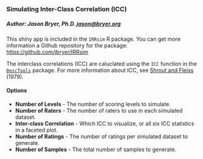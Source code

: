 ### Simulating Inter-Class Correlation (ICC)

##### Author: Jason Bryer, Ph.D. jason@bryer.org

This shiny app is included in the `IRRsim` R package. You can get more information a Github repository for the package: https://github.com/jbryer/IRRsim

The interclass correlations (ICC) are caluclated using the `ICC` function in the  [`DescTools`](https://cran.r-project.org/web/packages/DescTools/index.html) package. For more information about ICC, see [Shrout and Fleiss](https://cran.r-project.org/web/packages/DescTools/index.html) (1979).

#### Options

* **Number of Levels** - The number of scoring levels to simulate.
* **Number of Raters** - The number of raters to use in each simulated dataset.
* **Inter-class Correlation** - Which ICC to visualize, or all six ICC statistics in a faceted plot.
* **Number of Ratings** - The number of ratings per simulated dataset to generate.
* **Number of Samples** - The total number of samples to generate.
